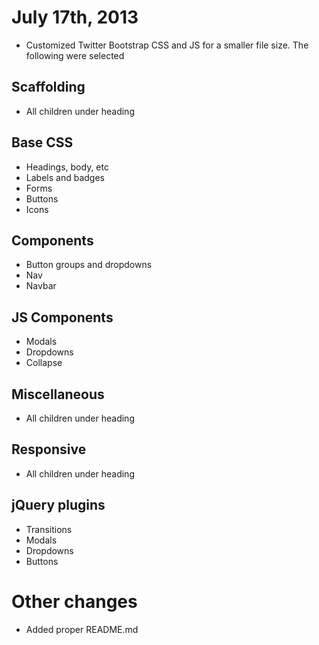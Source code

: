 # July 17th, 2013

* Customized Twitter Bootstrap CSS and JS for a smaller file size. The following were selected

## Scaffolding
* All children under heading

## Base CSS
* Headings, body, etc
* Labels and badges
* Forms
* Buttons
* Icons

## Components
* Button groups and dropdowns
* Nav
* Navbar

## JS Components
* Modals
* Dropdowns
* Collapse

## Miscellaneous
* All children under heading

## Responsive
* All children under heading

## jQuery plugins
* Transitions
* Modals
* Dropdowns
* Buttons

# Other changes
* Added proper README.md